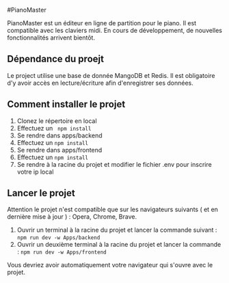#PianoMaster 

PianoMaster est un éditeur en ligne de partition pour le piano. 
Il est compatible avec les claviers midi. 
En cours de développement, de nouvelles fonctionnalités arrivent bientôt.

## Dépendance du proejt
Le project utilise une base de donnée MangoDB et Redis. Il est obligatoire d'y avoir accès en lecture/écriture afin d'enregistrer ses données.

## Comment installer le projet

1. Clonez le répertoire en local 
2. Effectuez un  `` npm install``
3. Se rendre dans apps/backend
4. Effectuez un ``npm install``
5. Se rendre dans apps/frontend
6. Effectuez un ``npm install``
7. Se rendre à la racine du projet et modifier le fichier .env pour inscrire votre ip local

## Lancer le projet 
Attention le projet n'est compatible que sur les navigateurs suivants ( et en dernière mise à jour ) : Opera, Chrome, Brave.

1. Ouvrir un terminal à la racine du projet et lancer la commande suivant : 
`` npm run dev -w Apps/backend ``
2. Ouvrir un deuxième terminal à la racine du projet et lancer la commande :
`` npm run dev -w Apps/frontend ``

Vous devriez avoir automatiquement votre navigateur qui s'ouvre avec le projet. 

